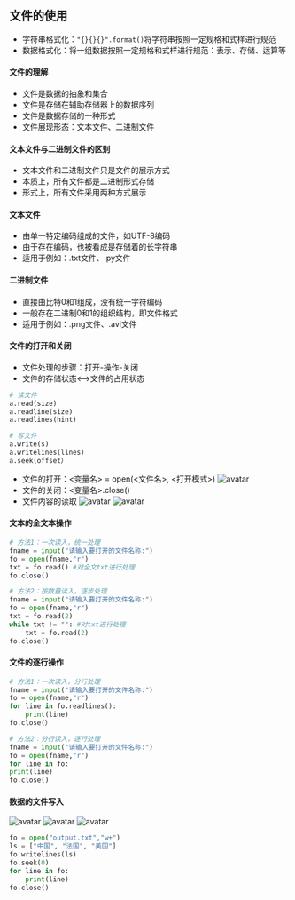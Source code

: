 ## 文件的使用
- 字符串格式化：`"{}{}{}".format()`将字符串按照一定规格和式样进行规范
- 数据格式化：将一组数据按照一定规格和式样进行规范：表示、存储、运算等

#### 文件的理解
- 文件是数据的抽象和集合
- 文件是存储在辅助存储器上的数据序列
- 文件是数据存储的一种形式
- 文件展现形态：文本文件、二进制文件

#### 文本文件与二进制文件的区别
- 文本文件和二进制文件只是文件的展示方式
- 本质上，所有文件都是二进制形式存储
- 形式上，所有文件采用两种方式展示

#### 文本文件
- 由单一特定编码组成的文件，如UTF-8编码
- 由于存在编码，也被看成是存储着的长字符串
- 适用于例如：.txt文件、.py文件

#### 二进制文件
- 直接由比特0和1组成，没有统一字符编码
- 一般存在二进制0和1的组织结构，即文件格式
- 适用于例如：.png文件、.avi文件

#### 文件的打开和关闭
- 文件处理的步骤：打开-操作-关闭
- 文件的存储状态<-->文件的占用状态
```python
# 读文件
a.read(size)
a.readline(size)
a.readlines(hint)

# 写文件
a.write(s)
a.writelines(lines)
a.seek(offset）
```
- 文件的打开：<变量名> = open(<文件名>, <打开模式>)
![avatar](images/文件打开模式.png)
- 文件的关闭：<变量名>.close()
- 文件内容的读取
![avatar](images/文件内容读取.png)
![avatar](images/文件内容读取2.png)

#### 文本的全文本操作
```python
# 方法1：一次读入，统一处理
fname = input("请输入要打开的文件名称:")
fo = open(fname,"r")
txt = fo.read() #对全文txt进行处理
fo.close()

# 方法2：按数量读入，逐步处理
fname = input("请输入要打开的文件名称:")
fo = open(fname,"r")
txt = fo.read(2)
while txt != "": #对txt进行处理
    txt = fo.read(2)
fo.close()
```

#### 文件的逐行操作
```python
# 方法1：一次读入，分行处理
fname = input("请输入要打开的文件名称:")
fo = open(fname,"r")
for line in fo.readlines():
    print(line)
fo.close(）

# 方法2：分行读入，逐行处理
fname = input("请输入要打开的文件名称:")
fo = open(fname,"r")
for line in fo:
print(line)
fo.close()
```

#### 数据的文件写入
![avatar](images/数据的文件写入.png)
![avatar](images/数据的文件写入2.png)
![avatar](images/数据的文件写入3.png)
```python
fo = open("output.txt","w+")
ls = ["中国", "法国", "美国"]
fo.writelines(ls)
fo.seek(0)
for line in fo:
    print(line)
fo.close()
```
